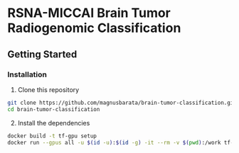 # RSNA-MICCAI Brain Tumor Radiogenomic Classification

## Getting Started
### Installation
1. Clone this repository
```bash
git clone https://github.com/magnusbarata/brain-tumor-classification.git
cd brain-tumor-classification
```
2. Install the dependencies
```bash
docker build -t tf-gpu setup
docker run --gpus all -u $(id -u):$(id -g) -it --rm -v $(pwd):/work tf-gpu bash
```